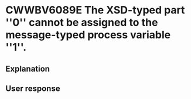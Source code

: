 # CWWBV6089E The XSD-typed part ''0'' cannot be assigned to the message-typed process variable ''1''.

## Explanation

## User response